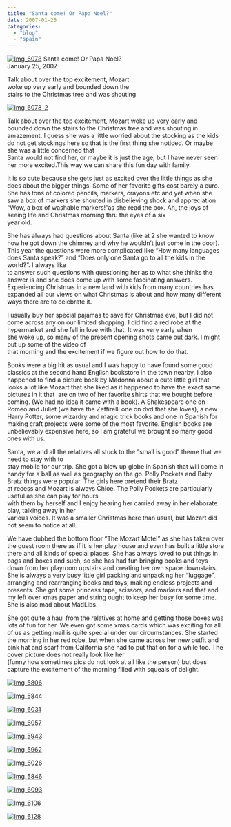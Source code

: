 ```yaml
---
title: "Santa come! Or Papa Noel?"
date: 2007-01-25
categories: 
  - "blog"
  - "spain"
---
```


 [![Img_6078](https://pub-ac94b3f306b24c0dba4238943c97f2e1.r2.dev/2008/04/20/img_6078.png "Img_6078")](https://pub-ac94b3f306b24c0dba4238943c97f2e1.r2.dev/photos/uncategorized/2008/04/20/img_6078.png) Santa come! Or Papa Noel?  
January 25, 2007

Talk about over the top excitement, Mozart  
woke up very early and bounded down the  
stairs to the Christmas tree and was shouting

<!--more-->

[![Img_6078_2](https://pub-ac94b3f306b24c0dba4238943c97f2e1.r2.dev/2008/04/20/img_6078_2.png "Img_6078_2")](https://pub-ac94b3f306b24c0dba4238943c97f2e1.r2.dev/photos/uncategorized/2008/04/20/img_6078_2.png)

Talk about over the top excitement, Mozart woke up very early and bounded down the stairs to the Christmas tree and was shouting in amazement. I guess she was a little worried about the stocking as the kids do not get stockings here so that is the first thing she noticed. Or maybe she was a little concerned that  
Santa would not find her, or maybe it is just the age, but I have never seen her more excited.This way we can share this fun day with family.

It is so cute because she gets just as excited over the little things as she does about the bigger things. Some of her favorite gifts cost barely a euro. She has tons of colored pencils, markers, crayons etc and yet when she saw a box of markers she shouted in disbelieving shock and appreciation “Wow, a box of washable markers!”as she read the box. Ah, the joys of seeing life and Christmas morning thru the eyes of a six  
year old.

She has always had questions about Santa (like at 2 she wanted to know how he got down the chimney and why he wouldn’t just come in the door). This year the questions were more complicated like “How many languages does Santa speak?” and “Does only one Santa go to all the kids in the world?”. I always like  
to answer such questions with questioning her as to what she thinks the answer is and she does come up with some fascinating answers. Experiencing Christmas in a new land with kids from many countries has expanded all our views on what Christmas is about and how many different ways there are to celebrate it.

I usually buy her special pajamas to save for Christmas eve, but I did not come across any on our limited shopping. I did find a red robe at the hypermarket and she fell in love with that. It was very early when  
she woke up, so many of the present opening shots came out dark. I might put up some of the video of  
that morning and the excitement if we figure out how to do that.

Books were a big hit as usual and I was happy to have found some good classics at the second hand English bookstore in the town nearby. I also happened to find a picture book by Madonna about a cute little girl that looks a lot like Mozart that she liked as it happened to have the exact same pictures in it that  are on two of her favorite shirts that we bought before coming. (We had no idea it came with a book). A Shakespeare one on Romeo and Juliet (we have the Zeffirelli one on dvd that she loves), a new Harry Potter, some wizardry and magic trick books and one in Spanish for making craft projects were some of the most favorite. English books are unbelievably expensive here, so I am grateful we brought so many good ones with us.

Santa, we and all the relatives all stuck to the “small is good” theme that we need to stay with to  
stay mobile for our trip. She got a blow up globe in Spanish that will come in handy for a ball as well as geography on the go. Polly Pockets and Baby Bratz things were popular. The girls here pretend their Bratz  
at recess and Mozart is always Chloe. The Polly Pockets are particularly useful as she can play for hours  
with them by herself and I enjoy hearing her carried away in her elaborate play, talking away in her  
various voices. It was a smaller Christmas here than usual, but Mozart did not seem to notice at all.

We have dubbed the bottom floor “The Mozart Motel” as she has taken over the guest room there as if it is her play house and even has built a little store there and all kinds of special places. She has always loved to put things in bags and boxes and such, so she has had fun bringing books and toys down from her playroom upstairs and creating her own space downstairs. She is always a very busy little girl packing and unpacking her “luggage”, arranging and rearranging books and toys, making endless projects and presents. She got some princess tape, scissors, and markers and that and my left over xmas paper and string ought to keep her busy for some time. She is also mad about MadLibs.

She got quite a haul from the relatives at home and getting those boxes was lots of fun for her. We even got some xmas cards which was exciting for all of us as getting mail is quite special under our circumstances. She started the morning in her red robe, but when she came across her new outfit and pink hat and scarf from California she had to put that on for a while too. The cover picture does not really look like her  
(funny how sometimes pics do not look at all like the person) but does capture the excitement of the morning filled with squeals of delight.

[![Img_5806](https://pub-ac94b3f306b24c0dba4238943c97f2e1.r2.dev/2008/04/20/img_5806.png "Img_5806")](https://pub-ac94b3f306b24c0dba4238943c97f2e1.r2.dev/photos/uncategorized/2008/04/20/img_5806.png)

[![Img_5844](https://pub-ac94b3f306b24c0dba4238943c97f2e1.r2.dev/2008/04/20/img_5844.png "Img_5844")](https://pub-ac94b3f306b24c0dba4238943c97f2e1.r2.dev/photos/uncategorized/2008/04/20/img_5844.png)

[![Img_6031](https://pub-ac94b3f306b24c0dba4238943c97f2e1.r2.dev/2008/04/20/img_6031.png "Img_6031")](https://pub-ac94b3f306b24c0dba4238943c97f2e1.r2.dev/photos/uncategorized/2008/04/20/img_6031.png)

[![Img_6057](https://pub-ac94b3f306b24c0dba4238943c97f2e1.r2.dev/2008/04/20/img_6057.png "Img_6057")](https://pub-ac94b3f306b24c0dba4238943c97f2e1.r2.dev/photos/uncategorized/2008/04/20/img_6057.png)

[![Img_5943](https://pub-ac94b3f306b24c0dba4238943c97f2e1.r2.dev/2008/04/20/img_5943.png "Img_5943")](https://pub-ac94b3f306b24c0dba4238943c97f2e1.r2.dev/photos/uncategorized/2008/04/20/img_5943.png)

[![Img_5962](https://pub-ac94b3f306b24c0dba4238943c97f2e1.r2.dev/2008/04/20/img_5962.png "Img_5962")](https://pub-ac94b3f306b24c0dba4238943c97f2e1.r2.dev/photos/uncategorized/2008/04/20/img_5962.png)

[![Img_6026](https://pub-ac94b3f306b24c0dba4238943c97f2e1.r2.dev/2008/04/20/img_6026.png "Img_6026")](https://pub-ac94b3f306b24c0dba4238943c97f2e1.r2.dev/photos/uncategorized/2008/04/20/img_6026.png)

[![Img_5846](https://pub-ac94b3f306b24c0dba4238943c97f2e1.r2.dev/2008/04/20/img_5846.png "Img_5846")](https://pub-ac94b3f306b24c0dba4238943c97f2e1.r2.dev/photos/uncategorized/2008/04/20/img_5846.png)

[![Img_6093](https://pub-ac94b3f306b24c0dba4238943c97f2e1.r2.dev/2008/04/20/img_6093.png "Img_6093")](https://pub-ac94b3f306b24c0dba4238943c97f2e1.r2.dev/photos/uncategorized/2008/04/20/img_6093.png)

[![Img_6106](https://pub-ac94b3f306b24c0dba4238943c97f2e1.r2.dev/2008/04/20/img_6106.png "Img_6106")](https://pub-ac94b3f306b24c0dba4238943c97f2e1.r2.dev/photos/uncategorized/2008/04/20/img_6106.png)

[![Img_6128](https://pub-ac94b3f306b24c0dba4238943c97f2e1.r2.dev/2008/04/20/img_6128.png "Img_6128")](https://pub-ac94b3f306b24c0dba4238943c97f2e1.r2.dev/photos/uncategorized/2008/04/20/img_6128.png)
